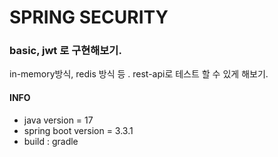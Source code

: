 # SPRING SECURITY 

### basic, jwt 로 구현해보기.
in-memory방식, redis 방식 등 . rest-api로 테스트 할 수 있게 해보기.


#### INFO
* java version = 17
* spring boot version = 3.3.1
* build : gradle